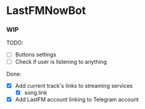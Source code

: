 # LastFMNowBot
### WIP

TODO:
- [ ] Buttons settings
- [ ] Check if user is listening to anything

Done:
- [X] Add current track's links to streaming services
  - [X] song.link
- [X] Add LastFM account linking to Telegram account
